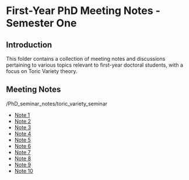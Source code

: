 # First-Year PhD Meeting Notes - Semester One

## Introduction

This folder contains a collection of meeting notes and discussions pertaining to various topics relevant to first-year doctoral students, with a focus on Toric Variety theory.

## Meeting Notes
/PhD_seminar_notes/toric_variety_seminar
- [Note 1](/PhD_seminar_notes/toric_variety_seminar/t1.pdf)
- [Note 2](/PhD_seminar_notes/toric_variety_seminar/t2.pdf)
- [Note 3](/PhD_seminar_notes/toric_variety_seminar/t3.pdf)
- [Note 4](/PhD_seminar_notes/toric_variety_seminar/t4.pdf)
- [Note 5](/PhD_seminar_notes/toric_variety_seminar/t5.pdf)
- [Note 6](/PhD_seminar_notes/toric_variety_seminar/t6.pdf)
- [Note 7](/PhD_seminar_notes/toric_variety_seminar/t7.pdf)
- [Note 8](/PhD_seminar_notes/toric_variety_seminar/t8.pdf)
- [Note 9](/PhD_seminar_notes/toric_variety_seminar/t9.pdf)
- [Note 10](/PhD_seminar_notes/toric_variety_seminar/t10.pdf)
